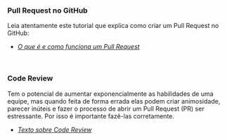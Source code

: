 ### Pull Request no GitHub
Leia atentamente este tutorial que explica como criar um Pull Request no GitHub:
- _[O que é e como funciona um Pull Request](https://docs.github.com/pt/free-pro-team@latest/github/collaborating-with-issues-and-pull-requests/creating-a-pull-request)_

<br>

### Code Review
Tem o potencial de aumentar exponencialmente as habilidades de uma equipe, mas quando feita de forma errada elas podem criar animosidade, parecer inúteis e fazer o processo de abrir um Pull Request (PR) ser estressante. Por isso é importante fazê-las corretamente.

- _[Texto sobre Code Review](https://github.com/joho/awesome-code-review)_
